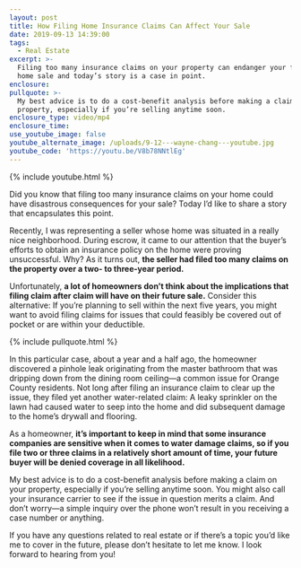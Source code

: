 ```yaml
---
layout: post
title: How Filing Home Insurance Claims Can Affect Your Sale
date: 2019-09-13 14:39:00
tags:
  - Real Estate
excerpt: >-
  Filing too many insurance claims on your property can endanger your future
  home sale and today’s story is a case in point.
enclosure:
pullquote: >-
  My best advice is to do a cost-benefit analysis before making a claim on your
  property, especially if you’re selling anytime soon.
enclosure_type: video/mp4
enclosure_time:
use_youtube_image: false
youtube_alternate_image: /uploads/9-12---wayne-chang---youtube.jpg
youtube_code: 'https://youtu.be/V8b78NNtlEg'
---
```


{% include youtube.html %}

Did you know that filing too many insurance claims on your home could have disastrous consequences for your sale? Today I’d like to share a story that encapsulates this point.&nbsp;

Recently, I was representing a seller whose home was situated in a really nice neighborhood. During escrow, it came to our attention that the buyer’s efforts to obtain an insurance policy on the home were proving unsuccessful. Why? As it turns out, **the seller had filed too many claims on the property over a two- to three-year period.**

Unfortunately, **a lot of homeowners don’t think about the implications that filing claim after claim will have on their future sale.** Consider this alternative: If you’re planning to sell within the next five years, you might want to avoid filing claims for issues that could feasibly be covered out of pocket or are within your deductible.

{% include pullquote.html %}

In this particular case, about a year and a half ago, the homeowner discovered a pinhole leak originating from the master bathroom that was dripping down from the dining room ceiling—a common issue for Orange County residents. Not long after filing an insurance claim to clear up the issue, they filed yet another water-related claim: A leaky sprinkler on the lawn had caused water to seep into the home and did subsequent damage to the home’s drywall and flooring.&nbsp;

As a homeowner, **it’s important to keep in mind that some insurance companies are sensitive when it comes to water damage claims, so if you file two or three claims in a relatively short amount of time, your future buyer will be denied coverage in all likelihood.&nbsp;**

My best advice is to do a cost-benefit analysis before making a claim on your property, especially if you’re selling anytime soon. You might also call your insurance carrier to see if the issue in question merits a claim. And don’t worry—a simple inquiry over the phone won’t result in you receiving a case number or anything.&nbsp;

If you have any questions related to real estate or if there’s a topic you’d like me to cover in the future, please don’t hesitate to let me know. I look forward to hearing from you\!